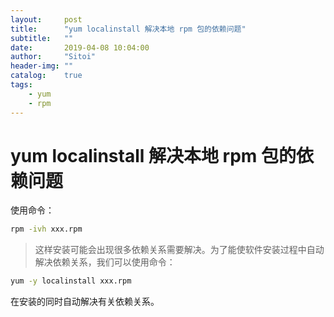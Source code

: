 ```yaml
---
layout:     post
title:      "yum localinstall 解决本地 rpm 包的依赖问题"
subtitle:   ""
date:       2019-04-08 10:04:00
author:     "Sitoi"
header-img: ""
catalog:    true
tags:
    - yum
    - rpm
---
```


# yum localinstall 解决本地 rpm 包的依赖问题


使用命令：

```bash
rpm -ivh xxx.rpm
```

> 这样安装可能会出现很多依赖关系需要解决。为了能使软件安装过程中自动解决依赖关系，我们可以使用命令：

```bash
yum -y localinstall xxx.rpm
```

在安装的同时自动解决有关依赖关系。